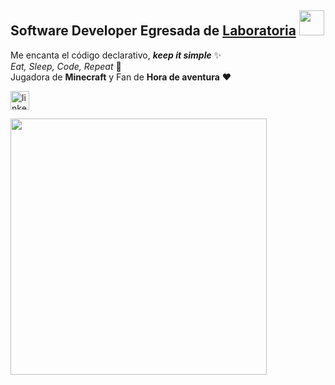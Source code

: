 ## Software Developer Egresada de [Laboratoria](https://www.laboratoria.la) <img src="https://media.giphy.com/media/iigp4VDyf5dCLRlGkm/giphy.gif" width="40">

Me encanta el código declarativo, ***keep it simple*** ✨ <br>
*Eat, Sleep, Code, Repeat* 🔄 <br>
Jugadora de **Minecraft** y Fan de **Hora de aventura** ❤️

[<img src='https://api.iconify.design/logos/linkedin-icon.svg' alt='linkedin' height='30'>](https://www.linkedin.com/in/isis-aguilar/)

<img align='center' src="https://media.giphy.com/media/1YfwX64Raq0R6bRqrQ/giphy.gif" width="410">





